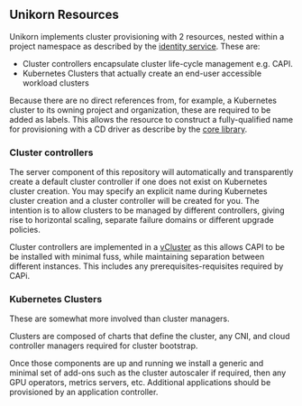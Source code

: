 ## Unikorn Resources

Unikorn implements cluster provisioning with 2 resources, nested within a project namespace as described by the [identity service](https://github.com/unikorn-cloud/identity/).
These are:

* Cluster controllers encapsulate cluster life-cycle management e.g. CAPI.
* Kubernetes Clusters that actually create an end-user accessible workload clusters

Because there are no direct references from, for example, a Kubernetes cluster to its owning project and organization, these are required to be added as labels.
This allows the resource to construct a fully-qualified name for provisioning with a CD driver as describe by the [core library](https://github.com/unikorn-cloud/core/).

### Cluster controllers

The server component of this repository will automatically and transparently create a default cluster controller if one does not exist on Kubernetes cluster creation.
You may specify an explicit name during Kubernetes cluster creation and a cluster controller will be created for you.
The intention is to allow clusters to be managed by different controllers, giving rise to horizontal scaling, separate failure domains or different upgrade policies.

Cluster controllers are implemented in a [vCluster](https://www.vcluster.com/) as this allows CAPI to be be installed with minimal fuss, while maintaining separation between different instances.
This includes any prerequisites-requisites required by CAPi.

### Kubernetes Clusters

These are somewhat more involved than cluster managers.

Clusters are composed of charts that define the cluster, any CNI, and cloud controller managers required for cluster bootstrap.

Once those components are up and running we install a generic and minimal set of add-ons such as the cluster autoscaler if required, then any GPU operators, metrics servers, etc.
Additional applications should be provisioned by an application controller.
